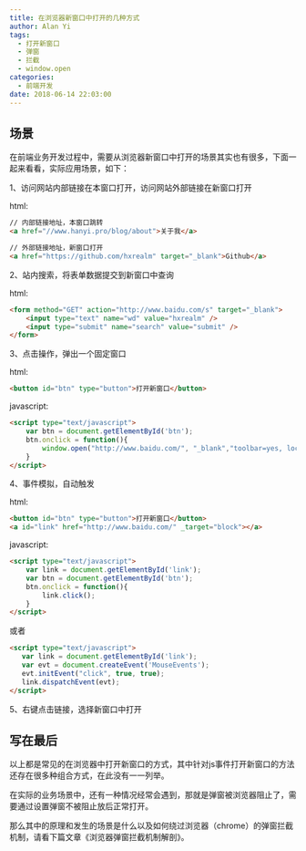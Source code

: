 ```yaml
---
title: 在浏览器新窗口中打开的几种方式
author: Alan Yi
tags:
  - 打开新窗口
  - 弹窗
  - 拦截
  - window.open
categories:
  - 前端开发
date: 2018-06-14 22:03:00
---
```


## 场景

在前端业务开发过程中，需要从浏览器新窗口中打开的场景其实也有很多，下面一起来看看，实际应用场景，如下：

1、访问网站内部链接在本窗口打开，访问网站外部链接在新窗口打开

html:

```html
// 内部链接地址，本窗口跳转
<a href="//www.hanyi.pro/blog/about">关于我</a>
```

```html
// 外部链接地址，新窗口打开
<a href="https://github.com/hxrealm" target="_blank">Github</a>
```

2、站内搜索，将表单数据提交到新窗口中查询

html:

```html
<form method="GET" action="http://www.baidu.com/s" target="_blank">
    <input type="text" name="wd" value="hxrealm" />
    <input type="submit" name="search" value="submit" />
</form>
```
<!--more-->

3、点击操作，弹出一个固定窗口

html:

```html
<button id="btn" type="button">打开新窗口</button>
```

javascript:

```html
<script type="text/javascript">
    var btn = document.getElementById('btn');
    btn.onclick = function(){
        window.open("http://www.baidu.com/", "_blank","toolbar=yes, location=yes, directories=no, status=no, menubar=yes, scrollbars=yes, resizable=no, copyhistory=yes, width=400, height=400")
    }
</script>
```

4、事件模拟，自动触发

html:

```html
<button id="btn" type="button">打开新窗口</button>
<a id="link" href="http://www.baidu.com/" _target="block"></a>
```

javascript:

```html
<script type="text/javascript">
    var link = document.getElementById('link');
    var btn = document.getElementById('btn');
    btn.onclick = function(){
        link.click();
    }
</script>
```

或者

```html
<script type="text/javascript">
   var link = document.getElementById('link');
   var evt = document.createEvent('MouseEvents');
   evt.initEvent("click", true, true);
   link.dispatchEvent(evt);
</script>
```

5、右键点击链接，选择新窗口中打开

## 写在最后

以上都是常见的在浏览器中打开新窗口的方式，其中针对js事件打开新窗口的方法还存在很多种组合方式，在此没有一一列举。

在实际的业务场景中，还有一种情况经常会遇到，那就是弹窗被浏览器阻止了，需要通过设置弹窗不被阻止放后正常打开。

那么其中的原理和发生的场景是什么以及如何绕过浏览器（chrome）的弹窗拦截机制，请看下篇文章《浏览器弹窗拦截机制解剖》。
